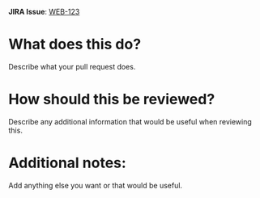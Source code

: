 **JIRA Issue**: [WEB-123](https://jirautk.atlassian.net/browse/WEB-123)

What does this do?
==================

Describe what your pull request does.

How should this be reviewed?
============================

Describe any additional information that would be useful when reviewing this.

Additional notes:
=================

Add anything else you want or that would be useful.
